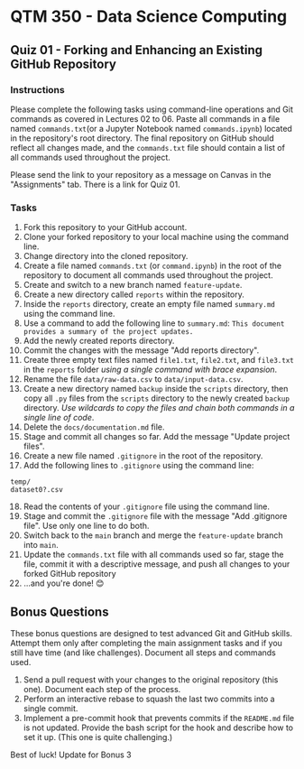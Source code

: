 # QTM 350 - Data Science Computing

## Quiz 01 - Forking and Enhancing an Existing GitHub Repository

### Instructions

Please complete the following tasks using command-line operations and Git
commands as covered in Lectures 02 to 06. Paste all commands in a file named
`commands.txt`(or a Jupyter Notebook named `commands.ipynb`) located in the
repository's root directory. The final repository on GitHub should reflect all
changes made, and the `commands.txt` file should contain a list
of all commands used throughout the project.

Please send the link to your repository as a message on Canvas in the "Assignments" tab. There is a link for Quiz 01.

### Tasks

1. Fork this repository to your GitHub account.
2. Clone your forked repository to your local machine using the command line.
3. Change directory into the cloned repository.
4. Create a file named `commands.txt` (or `command.ipynb`) in the root of the repository to document all commands used throughout the project.
5. Create and switch to a new branch named `feature-update`.
6. Create a new directory called `reports` within the repository.
7. Inside the `reports` directory, create an empty file named `summary.md` using the command line.
8. Use a command to add the following line to `summary.md`: `This document provides a summary of the project updates.`
9. Add the newly created reports directory.
10. Commit the changes with the message "Add reports directory".
11. Create three empty text files named `file1.txt`, `file2.txt`, and `file3.txt` in the `reports` folder _using a single command with brace expansion_.
12. Rename the file `data/raw-data.csv` to `data/input-data.csv`.
13. Create a new directory named `backup` inside the `scripts` directory, then copy all `.py` files from the `scripts` directory to the newly created `backup` directory. _Use wildcards to copy the files and chain both commands in a single line of code_.
14. Delete the `docs/documentation.md` file.
15. Stage and commit all changes so far. Add the message "Update project files".
16. Create a new file named `.gitignore` in the root of the repository.
17. Add the following lines to `.gitignore` using the command line: 

```{markdown}
temp/
dataset0?.csv
```

18. Read the contents of your `.gitignore` file using the command line.
19. Stage and commit the `.gitignore` file with the message "Add .gitignore file". Use only one line to do both.
20. Switch back to the `main` branch and merge the `feature-update` branch into `main`.
21. Update the `commands.txt` file with all commands used so far, stage the file, commit it with a descriptive message, and push all changes to your forked GitHub repository
22. ...and you're done! 😊

## Bonus Questions

These bonus questions are designed to test advanced Git and GitHub skills. Attempt them only after completing the main assignment tasks and if you still have time (and like challenges). Document all steps and commands used.

1. Send a pull request with your changes to the original repository (this one). Document each step of the process.
2. Perform an interactive rebase to squash the last two commits into a single commit.
3. Implement a pre-commit hook that prevents commits if the `README.md` file is not updated. Provide the bash script for the hook and describe how to set it up. (This one is quite challenging.)

Best of luck!
Update for Bonus 3
